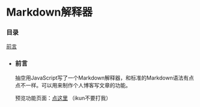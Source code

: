 # Markdown解释器

### 目录
[前言](#user-content-前言)

+ ### 前言
	抽空用JavaScript写了一个Markdown解释器，和标准的Markdown语法有点点不一样。可以用来制作个人博客写文章的功能。

	预览功能页面：[点这里](http://markdown.sjkcym.cn) （ikun不要打我）

